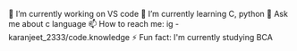   🔭 I’m currently working on VS code 
🌱 I’m currently learning C, python 
💬 Ask me about c language 
📫 How to reach me: ig - karanjeet_2333/code.knowledge
⚡ Fun fact: I'm currently studying BCA

<!---
karanjeet2333/karanjeet2333 is a ✨ special ✨ repository because its `README.md` (this file) appears on your GitHub profile.
You can click the Preview link to take a look at your changes.
--->
